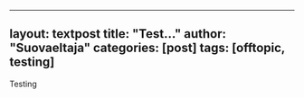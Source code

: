 ﻿

--- 
layout: textpost 
title: "Test..." author: "Suovaeltaja" 
categories: [post] 
tags: [offtopic, testing] 
---

Testing
